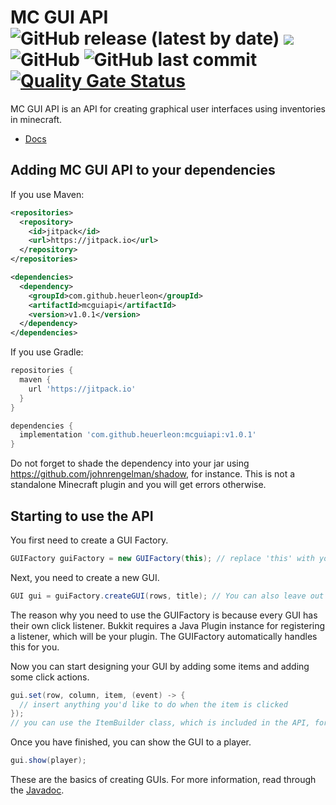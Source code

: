 # MC GUI API ![GitHub release (latest by date)](https://img.shields.io:/github/v/release/heuerleon/mcguiapi) [![](https://jitpack.io/v/heuerleon/mcguiapi.svg)](https://jitpack.io/#heuerleon/mcguiapi) ![GitHub](https://img.shields.io:/github/license/heuerleon/mcguiapi) ![GitHub last commit](https://img.shields.io:/github/last-commit/heuerleon/mcguiapi) [![Quality Gate Status](https://sonarcloud.io/api/project_badges/measure?project=heuerleon_mcguiapi&metric=alert_status)](https://sonarcloud.io/summary/new_code?id=heuerleon_mcguiapi)
MC GUI API is an API for creating graphical user interfaces using inventories in minecraft.
- [Docs](https://heuerleon.github.io/mcguiapi/)

## Adding MC GUI API to your dependencies
If you use Maven:
```xml
<repositories>
  <repository>
    <id>jitpack</id>
    <url>https://jitpack.io</url>
  </repository>
</repositories>

<dependencies>
  <dependency>
    <groupId>com.github.heuerleon</groupId>
    <artifactId>mcguiapi</artifactId>
    <version>v1.0.1</version>
  </dependency>
</dependencies>
```

If you use Gradle:
```groovy
repositories {
  maven {
    url 'https://jitpack.io'
  }
}

dependencies {
  implementation 'com.github.heuerleon:mcguiapi:v1.0.1'
}
```

Do not forget to shade the dependency into your jar using https://github.com/johnrengelman/shadow, for instance. This is not a standalone Minecraft plugin and you will get errors otherwise.

## Starting to use the API
You first need to create a GUI Factory.
```java
GUIFactory guiFactory = new GUIFactory(this); // replace 'this' with your Java Plugin instance if you don't call this in your main.
```

Next, you need to create a new GUI.
```java
GUI gui = guiFactory.createGUI(rows, title); // You can also leave out title if you don't wish to set a custom title.
```

The reason why you need to use the GUIFactory is because every GUI has their own click listener. Bukkit requires a Java Plugin instance for registering a listener, which will be your plugin. The GUIFactory automatically handles this for you.

Now you can start designing your GUI by adding some items and adding some click actions.
```java
gui.set(row, column, item, (event) -> {
  // insert anything you'd like to do when the item is clicked
});
// you can use the ItemBuilder class, which is included in the API, for adding items
```

Once you have finished, you can show the GUI to a player.
```java
gui.show(player);
```

These are the basics of creating GUIs. For more information, read through the [Javadoc](https://heuerleon.github.io/mcguiapi/).
